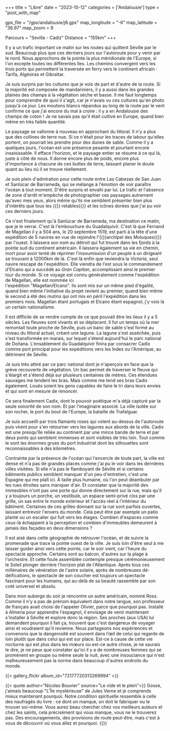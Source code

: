 +++
title = "Libre"
date = "2023-10-12"
categories = ['Andalousie']
type = "post_with_map"

gpx_file = "/gpx/andalousie/j6.gpx"
map_longitude = "-6"
map_latitude = "36.97"
map_zoom = 9

Parcours = "Sevilla - Cádiz"
Distance = "155km"
+++

Il y a un trafic important ce matin sur les routes qui quittent Séville par le sud. Beaucoup plus que ces derniers jours sur l'autoroute 
pour y venir par le nord. Nous approchons de la pointe la plus méridionale de l'Europe, si l'on excepte toutes les différentes îles. Les chemins 
convergent vers les trois ports qui permettent la traversée en ferry vers le continent africain : Tarifa, Algésiras et Gibraltar.

Je suis surpris par les cultures que je vois de part et d'autre de la route. Si la majorité est composée de mandariniers, il y a aussi 
dans les grandes plaines des champs à la végétation sèche et basse. Il me faut longtemps pour comprendre de quoi il s'agit, car je 
n'avais vu ces cultures qu'en photo jusqu'à ce jour. Les moutons blancs répandus au long de la route par le vent confirme ce que j'ai 
encore du mal à croire : il y a en Andalousie des champs de coton ! Je ne savais pas qu'il était cultivé en Europe, quand bien même en 
très faible quantité.

Le paysage se vallonne à nouveau en approchant du littoral. Il n'y a plus que des collines de terre nue. Si ce n'était pour les traces de 
labour qu'elles portent, on pourrait les prendre pour des dunes de sable. Comme il y a quelques jours, l'océan est une présence pesante et 
pourtant encore insaisissable. Il efface l'horizon, et le paysage entier se résume à ce qui là, juste à côté de nous. Il donne encore plus 
de poids, encore plus d'importance à chacune de ces buttes de terre, laissant planer le doute quant au lieu où il se trouve réellement.

Je suis plein d'admiration pour cette route entre Las Cabezas de San Juan et Sanlúcar de Barrameda, qui se mélange à l'émotion de voir 
paraître l'océan à tout moment. D'être surpris et envahi par lui. Le trafic et l'absence de zone d'arrêt m'empêche de photographier ces 
paysages autrement qu'avec mes yeux, alors même qu'ils me semblent présenter bien plus d'intérêts que tous les 
{{<definition definition="Dans une église, construction verticale portant un décor peint ou sculpté, placée sur un autel ou en retrait de celui-ci. (Larousse)">}}
retables{{</definition>}} 
et les icônes dorées que j'ai pu voir ces derniers jours.

Ce n'est finalement qu'à Sanlúcar de Barrameda, ma destination ce matin, que je le verrai. C'est là l'embouchure du Guadalquivir. C'est là 
que Fernand de Magellan il y a 504 ans, le 20 septembre 1519, est parti à la tête d'une expédition de 5 navires en vue de rejoindre 
l'{{<definition definition="Archipel situé dans l'Est de l'actuelle Indonésie, très prisées à l'époque pour ses épices et notamment les clous de girofles.">}}archipel 
des Moluques{{</definition>}} 
par l'ouest. Il laissera son nom au détroit qui fut trouvé dans les fjords à la pointe sud du continent américain. Il laissera également sa 
vie en chemin, mort pour avoir tenté de réprimer l'insoumission d'un peuple à un dirigeant se trouvant à 12000km de là. C'est là enfin que 
reviendra la *Victoria*, seul navire rescapé de l'expédition. Elle viendra de l'est sous le commandement d'Elcano qui a succédé au *Gran Capitan*, 
accomplissant ainsi le premier tour du monde. Si ce voyage est connu généralement comme l'expédition de Magellan, elle est nommée ici  
l'expédition "Magellan/Elcano". Ils sont mis sur un même pied d'égalité, quand bien même l'initiative du projet revient au premier, quand bien 
même le second a été des mutins qui ont mis en péril l'expédition dans les premiers mois. Magellan étant portugais et Elcano étant espagnol, j'y 
vois là un certain nationalisme.

Il est difficile de se rendre compte de ce que pouvait être les lieux il y a 5 siècles. Les fleuves sont vivants et se déplacent. Il fut un temps 
où la mer remontait toute proche de Séville, puis un banc de sable s'est formé au niveau du littoral actuel, créant une lagune. La lagune s'est 
asséchée, puis s'est transformée en marais, sur lequel s'étend aujourd'hui le parc national de Doñana. L'ensablement du Guadalquivir finira par 
consacrer Cadix comme port principal pour les expéditions vers les Indes ou l'Amérique, au détriment de Séville.

Je suis très attiré par ce parc national dont je n'aperçois en face que la grève recouverte de végétation. Un bac permet de traverser le fleuve 
qui s'élargit et s'étend déjà sur plusieurs centaines de mètres. Ces étendues sauvages me tendent les bras. Mais comme me tend ses bras Cadix également.
Loués soient les gens capables de faire le tri dans leurs envies et qui sont en mesure de renoncer.

Ce sera finalement Cadix, dont le pouvoir poétique m'a déjà capturé par la seule sonorité de son nom. Et par l'imaginaire associé. La ville 
isolée sur son rocher, le port du bout de l'Europe, la bataille de Trafalguar.

Je suis accueilli par trois flamants roses qui volent au-dessus de l'autoroute puis virent pour s'en retourner vers les lagunes aux abords de la 
ville. Cadix est une presqu'île reliée au continent par une mince bande de terre et par deux ponts qui semblent immenses et sont visibles de très 
loin. Tout comme le sont les énormes grues du port industriel dont les silhouettes sont reconnaissables à des kilomètres.

Contrainte par la présence de l'océan qui l'encercle de toute part, la ville est dense et n'a pas de grandes places comme j'ai pu le voir dans 
les dernières villes visitées. Si elle n'a pas le flamboyant de Séville et si certains bâtiments publics semblent manquer d'un peu d'entretien, 
c'est une Espagne qui me plaît ici. À taille plus humaine, où l'on peut déambuler par les rues étroites sans manquer d'air. Et constater que la 
majorité des immeubles n'ont pas une porte qui donne directement sur la rue, mais qu'il y a toujours un porche, un vestibule, un espace semi-privé 
clos par une grille, un sas entre le monde extérieur et l'accès réel à l'intérieur du bâtiment. Certaines de ces grilles donnant sur la rue sont parfois 
ouvertes, laissant entrevoir l'envers du monde. Cela peut être par exemple un patio planté ou un escalier qui fuit vers les étages. Combien 
d'espaces comme ceux-là échappent à la perception et combien d'immeubles demeurent à jamais des façades en deux dimensions ?

Il est aisé dans cette géographie de retrouver l'océan, et de suivre la promenade que trace la pointe ouest de la ville. Je suis loin d'être seul 
à me laisser guider ainsi vers cette pointe, car le soir vient, car l'heure du spectacle approche. Certains sont au balcon, d'autres sur la plage 
à l'orchestre. Et cette foule assemblée contemple presque cérémonieusement le Soleil plonger derrière l'horizon plat de l'Atlantique. Après tous ces 
millénaires de vénération de l'astre solaire, après de nombreuses dé-déifications, le spectacle de son coucher est toujours un spectacle fascinant 
pour les humains, qui au-delà de sa beauté rassemble par son coté universel et absolu.

Dans mon auberge du soir je rencontre un autre américain, nommé Ross. Comme il n'y a pas de prénom équivalent dans notre langue, son professeur de français 
avait choisi de l'appeler Olivier, parce que pourquoi pas. Installé à Almeria pour apprendre l'espagnol, il envisage de venir maintenant s'installer à 
Séville et explore donc la région. Ses proches (aux USA) lui demandent pourquoi il fait ça, trouvent que c'est dangereux de voyager ainsi et voudraient 
qu'il revienne. Nous partageons nos expériences et convenons que la dangerosité est souvent dans l’œil de celui qui regarde de loin plutôt que 
dans celui qui est sur place. Est-ce à cause de cette vie nocturne qui est plus dans les mœurs ou est-ce autre chose, je ne saurais le dire, je ne 
peux que constater qu'ici il y a de nombreuses femmes qui se promènent en groupe ou même seule la nuit, avec une insouciance qui n'est 
malheureusement pas la norme dans beaucoup d'autres endroits du monde.

{{< gallery_flickr album_id="72177720313269994" >}}

{{< quote author="Nicolas Bouvier" source="Le vide et le plein">}}
Gosse, j'aimais beaucoup "L'Île mystérieuse" de Jules Verne et je comprends mieux maintenant pourquoi. Notre condition spirituelle ressemble 
à celle des naufragés du livre : ce dont on manque, on doit le fabriquer ou le trouver soi-même. Vous aurez beau chercher chez vos meilleurs 
auteurs et chez les saints, cela précisément qui vous manque, vous ne le trouverez pas. Des encouragements, des provisions de route peut-être, 
mais c'est à vous de découvrir où vous allez et pourquoi.
{{</quote>}}
